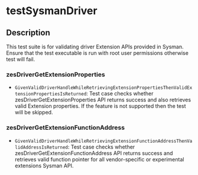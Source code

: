 # testSysmanDriver

## Description

This test suite is for validating driver Extension APIs provided in Sysman. Ensure that the test executable is run with
root user permissions otherwise test will fail.

### zesDriverGetExtensionProperties

* `GivenValidDriverHandleWhileRetrievingExtensionPropertiesThenValidExtensionPropertiesIsReturned`:
  Test case checks whether zesDriverGetExtensionProperties API returns success and also retrieves valid Extension properties.
  If the feature is not supported then the test will be skipped.

### zesDriverGetExtensionFunctionAddress

* `GivenValidDriverHandleWhileRetrievingExtensionFunctionAddressThenValidAddressIsReturned`:
  Test case checks whether zesDriverGetExtensionFunctionAddress API returns success and 
  retrieves valid function pointer for all vendor-specific or experimental extensions Sysman API.
